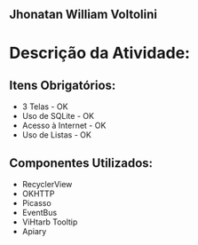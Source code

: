 ## Jhonatan William Voltolini

# Descrição da Atividade:

## Itens Obrigatórios:
- 3 Telas - OK
- Uso de SQLite - OK
- Acesso à Internet - OK
- Uso de Listas - OK

## Componentes Utilizados:
- RecyclerView
- OKHTTP
- Picasso
- EventBus
- ViHtarb Tooltip
- Apiary